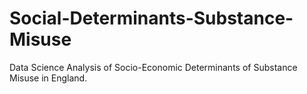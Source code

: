 # Social-Determinants-Substance-Misuse
Data Science Analysis of Socio-Economic Determinants of Substance Misuse in England.
